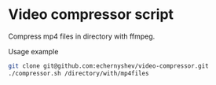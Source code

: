 # Video compressor script
Compress mp4 files in directory with ffmpeg.

Usage example
```bash
git clone git@github.com:echernyshev/video-compressor.git
./compressor.sh /directory/with/mp4files
```